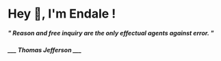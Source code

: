 <h1 title="head"> Hey 👋, I'm Endale !</h1>

**<h5><i>" Reason and free inquiry are the only effectual agents against error. "</i></h5>**

*<b>___ Thomas Jefferson ___</b>*
